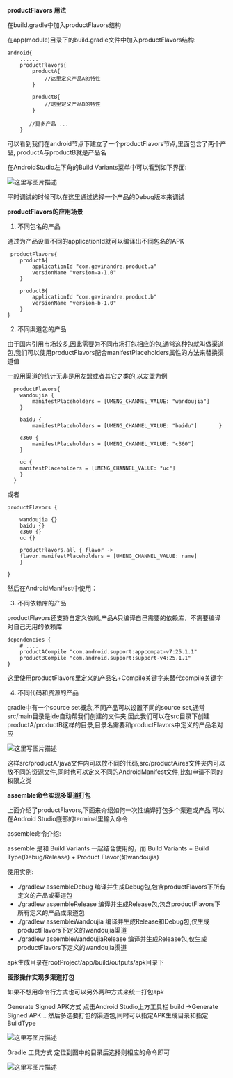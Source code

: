 **productFlavors 用法**

在build.gradle中加入productFlavors结构

在app(module)目录下的build.gradle文件中加入productFlavors结构:

    android{
        ......
        productFlavors{
            productA{
                //这里定义产品A的特性
            }
    
            productB{
                //这里定义产品B的特性
            }
    
           //更多产品 ...
        }
可以看到我们在android节点下建立了一个productFlavors节点,里面包含了两个产品, productA与productB就是产品名

在AndroidStudio左下角的Build Variants菜单中可以看到如下界面:

![这里写图片描述](使用gradle的productFlavors实现Android项目多渠道打包_imgs\78.png)

平时调试的时候可以在这里通过选择一个产品的Debug版本来调试

**productFlavors的应用场景**

1. 不同包名的产品

通过为产品设置不同的applicationId就可以编译出不同包名的APK

     productFlavors{
        productA{
            applicationId "com.gavinandre.product.a"
            versionName "version-a-1.0"
        }
    
        productB{
            applicationId "com.gavinandre.product.b"
            versionName "version-b-1.0"
        }
    }
2. 不同渠道包的产品

由于国内引用市场较多,因此需要为不同市场打包相应的包,通常这种包就叫做渠道包,我们可以使用productFlavors配合manifestPlaceholders属性的方法来替换渠道值

一般用渠道的统计无非是用友盟或者其它之类的,以友盟为例

      productFlavors{
        wandoujia {
            manifestPlaceholders = [UMENG_CHANNEL_VALUE: "wandoujia"]
        }
    
        baidu {
            manifestPlaceholders = [UMENG_CHANNEL_VALUE: "baidu"]       }
    
        c360 {
            manifestPlaceholders = [UMENG_CHANNEL_VALUE: "c360"]
        }
    
        uc {
        manifestPlaceholders = [UMENG_CHANNEL_VALUE: "uc"]
        }
      }
或者

```
productFlavors {

    wandoujia {}
    baidu {}
    c360 {}
    uc {}

    productFlavors.all { flavor ->
    flavor.manifestPlaceholders = [UMENG_CHANNEL_VALUE: name]
    }

}
```

然后在AndroidManifest中使用：

3. 不同依赖库的产品

productFlavors还支持自定义依赖,产品A只编译自己需要的依赖库，不需要编译对自己无用的依赖库

```
dependencies {
    # ....
    productACompile "com.android.support:appcompat-v7:25.1.1"
    productBCompile "com.android.support:support-v4:25.1.1"
}
```


这里使用productFlavors里定义的产品名+Compile关键字来替代compile关键字

4. 不同代码和资源的产品

gradle中有一个source set概念,不同产品可以设置不同的source set,通常src/main目录是ide自动帮我们创建的文件夹,因此我们可以在src目录下创建productA/productB这样的目录,目录名需要和productFlavors中定义的产品名对应

![这里写图片描述](使用gradle的productFlavors实现Android项目多渠道打包_imgs\98.png)

这样src/productA/java文件内可以放不同的代码,src/productA/res文件夹内可以放不同的资源文件,同时也可以定义不同的AndroidManifest文件,比如申请不同的权限之类

**assemble命令实现多渠道打包**

上面介绍了productFlavors,下面来介绍如何一次性编译打包多个渠道或产品
可以在Android Studio底部的terminal里输入命令

assemble命令介绍:

assemble 是和 Build Variants 一起结合使用的，而 Build Variants = Build Type(Debug/Release) + Product Flavor(如wandoujia)

使用实例:

- ./gradlew assembleDebug
  编译并生成Debug包,包含productFlavors下所有定义的产品或渠道包
- ./gradlew assembleRelease
  编译并生成Release包,包含productFlavors下所有定义的产品或渠道包
- ./gradlew assembleWandoujia
  编译并生成Release和Debug包,仅生成productFlavors下定义的wandoujia渠道
- ./gradlew assembleWandoujiaRelease
  编译并生成Release包,仅生成productFlavors下定义的wandoujia渠道

apk生成目录在rootProject/app/build/outputs/apk目录下

**图形操作实现多渠道打包**

如果不想用命令行方式也可以另外两种方式来统一打包apk

Generate Signed APK方式
点击Android Studio上方工具栏 build ->Generate Signed APK…
然后多选要打包的渠道包,同时可以指定APK生成目录和指定BuildType

![这里写图片描述](使用gradle的productFlavors实现Android项目多渠道打包_imgs\97.png)

Gradle 工具方式
定位到图中的目录后选择则相应的命令即可

![这里写图片描述](使用gradle的productFlavors实现Android项目多渠道打包_imgs\100.png)